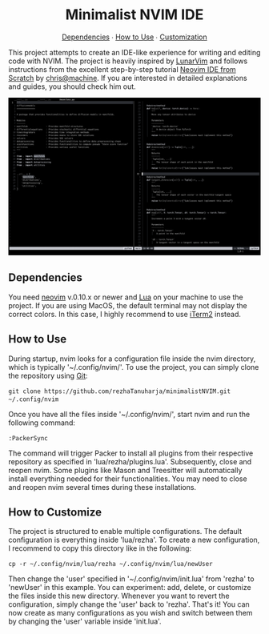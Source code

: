 <div align="center">
    <h1>
        Minimalist NVIM IDE
    </h1>
    <p>
        <a href="#dependencies">Dependencies</a>
        ∙
        <a href="#instructions">How to Use</a>
        ∙
        <a href="#customization">Customization</a>
    </p>
    <p align="left">
        This project attempts to create an IDE-like experience for writing and editing code with NVIM.
        The project is heavily inspired by <a href="https://github.com/LunarVim">LunarVim</a> and follows instructions from the excellent step-by-step tutorial <a href="https://www.youtu.be/ctH-a-1eUME?si=mAsw4Qno6kmIIuQy">Neovim IDE from Scratch</a> by <a href="https://www.chrisatmachine.com">chris@machine</a>.
        If you are interested in detailed explanations and guides, you should check him out.
    </p>
    <img src="assets/images/preview.png" alt="My Image" width="600"/>
</div>

<div id="dependencies">
    <h2>
        Dependencies
    </h2>
    <p>
        You need <a href="https://neovim.io">neovim</a> v.0.10.x or newer and <a href="https://www.lua.org">Lua</a> on your machine to use the project.
        If you are using MacOS, the default terminal may not display the correct colors.
        In this case, I highly recommend to use <a href="https://iterm2.com">iTerm2</a> instead.
    </p>
</div>

<div id="instructions">
    <h2>
        How to Use
    </h2>
    <p>
        During startup, nvim looks for a configuration file inside the nvim directory, which is typically '~/.config/nvim/'.
        To use the project, you can simply clone the repository using <a href="https://git-scm.com">Git</a>:
    </p>
    <pre><code class="language-bash"><!--
    -->git clone https://github.com/rezhaTanuharja/minimalistNVIM.git ~/.config/nvim<!--
    --></code></pre>
    <p>
        Once you have all the files inside '~/.config/nvim/', start nvim and run the following command:
    </p>
    <pre><code class="language-bash"><!--
    -->:PackerSync<!--
    --></code></pre>
    <p>
        The command will trigger Packer to install all plugins from their respective repository as specified in 'lua/rezha/plugins.lua'.
        Subsequently, close and reopen nvim.
        Some plugins like Mason and Treesitter will automatically install everything needed for their functionalities.
        You may need to close and reopen nvim several times during these installations.
    </p>
</div>
<div id="customization">
    <h2>
        How to Customize
    </h2>
    <p>
        The project is structured to enable multiple configurations.
        The default configuration is everything inside 'lua/rezha'.
        To create a new configuration, I recommend to copy this directory like in the following:
    </p>
    <pre><code class="language-bash"><!--
    -->cp -r ~/.config/nvim/lua/rezha ~/.config/nvim/lua/newUser<!--
    --></code></pre>
    <p>
        Then change the 'user' specified in '~/.config/nvim/init.lua' from 'rezha' to 'newUser' in this example.
        You can experiment: add, delete, or customize the files inside this new directory.
        Whenever you want to revert the configuration, simply change the 'user' back to 'rezha'.
        That's it!
        You can now create as many configurations as you wish and switch between them by changing the 'user' variable inside 'init.lua'.
    </p>
</div>
